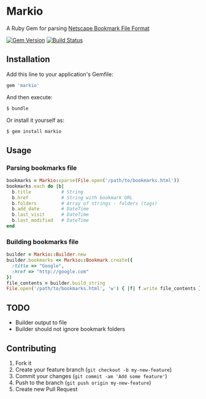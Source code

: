 # Markio

A Ruby Gem for parsing [Netscape Bookmark File Format](http://msdn.microsoft.com/en-us/library/aa753582\(v=vs.85\).aspx)

[![Gem Version](https://badge.fury.io/rb/markio.png)](http://badge.fury.io/rb/markio)
[![Build Status](https://travis-ci.org/spajus/markio.png)](https://travis-ci.org/spajus/markio)

## Installation

Add this line to your application's Gemfile:

```ruby
gem 'markio'
```

And then execute:

```bash
$ bundle
```

Or install it yourself as:

```bash
$ gem install markio
```

## Usage

### Parsing bookmarks file

```ruby
bookmarks = Markio::parse(File.open('/path/to/bookmarks.html'))
bookmarks.each do |b|
  b.title           # String
  b.href            # String with bookmark URL
  b.folders         # Array of strings - folders (tags)
  b.add_date        # DateTime
  b.last_visit      # DateTime
  b.last_modified   # DateTime
end
```

### Building bookmarks file

```ruby
builder = Markio::Builder.new
builder.bookmarks << Markio::Bookmark.create({
  :title => "Google",
  :href => "http://google.com"
})
file_contents = builder.build_string
File.open('/path/to/bookmarks.html', 'w') { |f| f.write file_contents }
```

## TODO

  - Builder output to file
  - Builder should not ignore bookmark folders

## Contributing

1. Fork it
2. Create your feature branch (`git checkout -b my-new-feature`)
3. Commit your changes (`git commit -am 'Add some feature'`)
4. Push to the branch (`git push origin my-new-feature`)
5. Create new Pull Request
